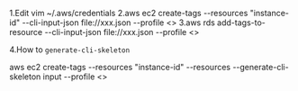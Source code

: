 

1.Edit vim ~/.aws/credentials
2.aws ec2 create-tags --resources "instance-id" --cli-input-json file://xxx.json --profile <>
3.aws rds add-tags-to-resource  --cli-input-json file://xxx.json --profile <>

4.How to `generate-cli-skeleton`

aws ec2 create-tags --resources "instance-id"  --resources --generate-cli-skeleton input  --profile <> 
